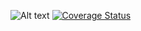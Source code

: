 ![Alt text](https://travis-ci.org/aryamannaik/c4cs-f16-rpn.svg?branch=master)
[![Coverage Status](https://coveralls.io/repos/github/aryamannaik/c4cs-f16-rpn/badge.svg?branch=master)](https://coveralls.io/github/aryamannaik/c4cs-f16-rpn?branch=master)
